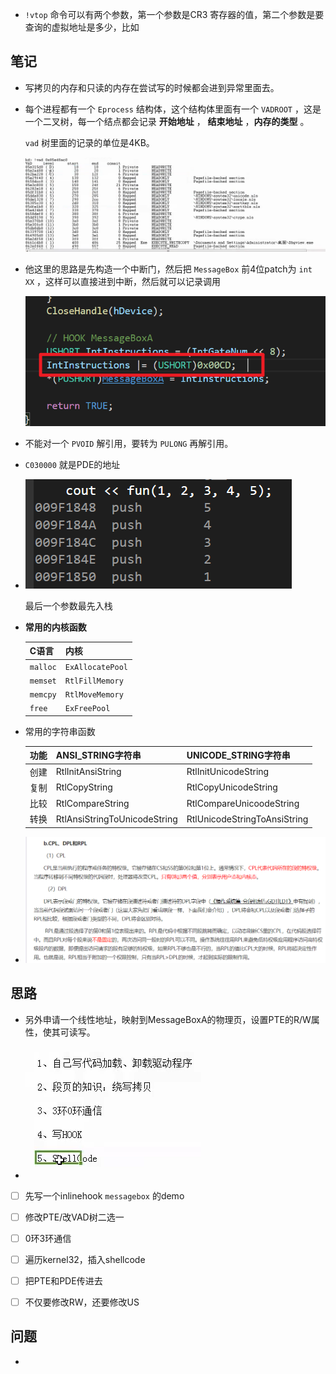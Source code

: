 + `!vtop` 命令可以有两个参数，第一个参数是CR3 寄存器的值，第二个参数是要查询的虚拟地址是多少，比如



## 笔记

+ 写拷贝的内存和只读的内存在尝试写的时候都会进到异常里面去。

+ 每个进程都有一个 `Eprocess` 结构体，这个结构体里面有一个 `VADROOT` ，这是一个二叉树，每一个结点都会记录 **开始地址** ， **结束地址** ，**内存的类型** 。

  `vad` 树里面的记录的单位是4KB。

  ![image-20210120152330473](https://raw.githubusercontent.com/smallzhong/picgo-pic-bed/master/image-20210120152330473.png)

+ 他这里的思路是先构造一个中断门，然后把 `MessageBox` 前4位patch为 `int XX` ，这样可以直接进到中断，然后就可以记录调用

  ![image-20210120164225356](https://raw.githubusercontent.com/smallzhong/picgo-pic-bed/master/image-20210120164225356.png)
  
+ 不能对一个 `PVOID` 解引用，要转为 `PULONG` 再解引用。

+ `C030000` 就是PDE的地址

+ ![image-20210123122320471](https://raw.githubusercontent.com/smallzhong/picgo-pic-bed/master/image-20210123122320471.png)

  最后一个参数最先入栈
  
+ **常用的内核函数**

  | C语言    | 内核             |
  | -------- | ---------------- |
  | `malloc` | `ExAllocatePool` |
  | `memset` | `RtlFillMemory`  |
  | `memcpy` | `RtlMoveMemory`  |
  | `free`   | `ExFreePool`     |

+ 常用的字符串函数

  | 功能 | ANSI_STRING字符串            | UNICODE_STRING字符串         |
  | ---- | ---------------------------- | ---------------------------- |
  | 创建 | RtlInitAnsiString            | RtlInitUnicodeString         |
  | 复制 | RtlCopyString                | RtlCopyUnicodeString         |
  | 比较 | RtlCompareString             | RtlCompareUnicoodeString     |
  | 转换 | RtlAnsiStringToUnicodeString | RtlUnicodeStringToAnsiString |
  
+ ![image-20210124144847976](https://raw.githubusercontent.com/smallzhong/picgo-pic-bed/master/image-20210124144847976.png)



## 思路

+ 另外申请一个线性地址，映射到MessageBoxA的物理页，设置PTE的R/W属性，使其可读写。

+ ![image-20210120163433543](https://raw.githubusercontent.com/smallzhong/picgo-pic-bed/master/image-20210120163433543.png)

+ [ ] 先写一个inlinehook `messagebox` 的demo

+ [ ] 修改PTE/改VAD树二选一

+ [ ] 0环3环通信

+ [ ] 遍历kernel32，插入shellcode

+ [ ] 把PTE和PDE传进去

+ [ ] 不仅要修改RW，还要修改US

  

  





## 问题

+ 











